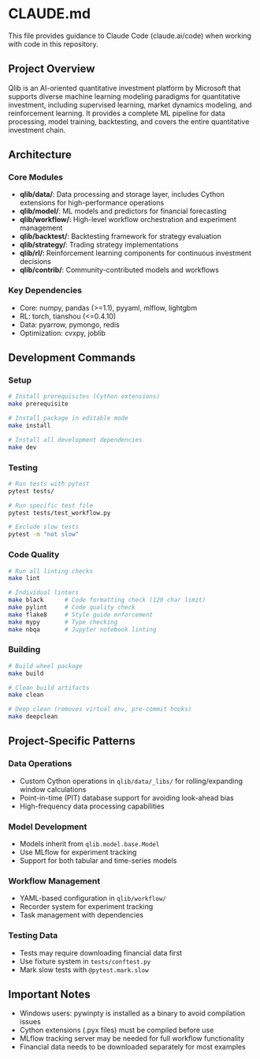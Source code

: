 # CLAUDE.md

This file provides guidance to Claude Code (claude.ai/code) when working with code in this repository.

## Project Overview

Qlib is an AI-oriented quantitative investment platform by Microsoft that supports diverse machine learning modeling paradigms for quantitative investment, including supervised learning, market dynamics modeling, and reinforcement learning. It provides a complete ML pipeline for data processing, model training, backtesting, and covers the entire quantitative investment chain.

## Architecture

### Core Modules
- **qlib/data/**: Data processing and storage layer, includes Cython extensions for high-performance operations
- **qlib/model/**: ML models and predictors for financial forecasting
- **qlib/workflow/**: High-level workflow orchestration and experiment management
- **qlib/backtest/**: Backtesting framework for strategy evaluation
- **qlib/strategy/**: Trading strategy implementations
- **qlib/rl/**: Reinforcement learning components for continuous investment decisions
- **qlib/contrib/**: Community-contributed models and workflows

### Key Dependencies
- Core: numpy, pandas (>=1.1), pyyaml, mlflow, lightgbm
- RL: torch, tianshou (<=0.4.10)
- Data: pyarrow, pymongo, redis
- Optimization: cvxpy, joblib

## Development Commands

### Setup
```bash
# Install prerequisites (Cython extensions)
make prerequisite

# Install package in editable mode
make install

# Install all development dependencies
make dev
```

### Testing
```bash
# Run tests with pytest
pytest tests/

# Run specific test file
pytest tests/test_workflow.py

# Exclude slow tests
pytest -m "not slow"
```

### Code Quality
```bash
# Run all linting checks
make lint

# Individual linters
make black      # Code formatting check (120 char limit)
make pylint     # Code quality check
make flake8     # Style guide enforcement
make mypy       # Type checking
make nbqa       # Jupyter notebook linting
```

### Building
```bash
# Build wheel package
make build

# Clean build artifacts
make clean

# Deep clean (removes virtual env, pre-commit hooks)
make deepclean
```

## Project-Specific Patterns

### Data Operations
- Custom Cython operations in `qlib/data/_libs/` for rolling/expanding window calculations
- Point-in-time (PIT) database support for avoiding look-ahead bias
- High-frequency data processing capabilities

### Model Development
- Models inherit from `qlib.model.base.Model`
- Use MLflow for experiment tracking
- Support for both tabular and time-series models

### Workflow Management
- YAML-based configuration in `qlib/workflow/`
- Recorder system for experiment tracking
- Task management with dependencies

### Testing Data
- Tests may require downloading financial data first
- Use fixture system in `tests/conftest.py`
- Mark slow tests with `@pytest.mark.slow`

## Important Notes

- Windows users: pywinpty is installed as a binary to avoid compilation issues
- Cython extensions (.pyx files) must be compiled before use
- MLflow tracking server may be needed for full workflow functionality
- Financial data needs to be downloaded separately for most examples
